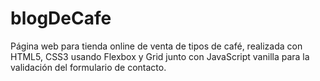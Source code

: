 # blogDeCafe

Página web para tienda online de venta de tipos de café, realizada con HTML5, CSS3 usando Flexbox y Grid junto con JavaScript vanilla para la validación del formulario de contacto.
